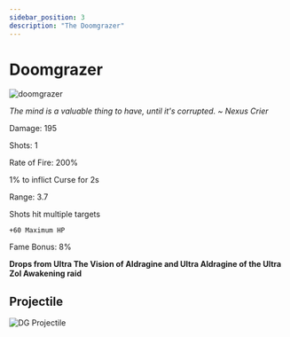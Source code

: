 ```yaml
---
sidebar_position: 3
description: "The Doomgrazer"
---
```


# Doomgrazer

![doomgrazer](https://cdn.discordapp.com/attachments/1187552567295758487/1187877871067353178/Doomgrazer.png)

<i>The mind is a valuable thing to have, until it's corrupted. ~ Nexus Crier</i>

Damage: 195

Shots: 1

Rate of Fire: 200%

1% to inflict Curse for 2s

Range: 3.7

Shots hit multiple targets

    +60 Maximum HP
    
Fame Bonus: 8%

**Drops from Ultra The Vision of Aldragine and Ultra Aldragine of the Ultra Zol Awakening raid**

## Projectile

![DG Projectile](https://cdn.discordapp.com/attachments/1160376179996496013/1187867017726939137/Doomgrazer.gif)

